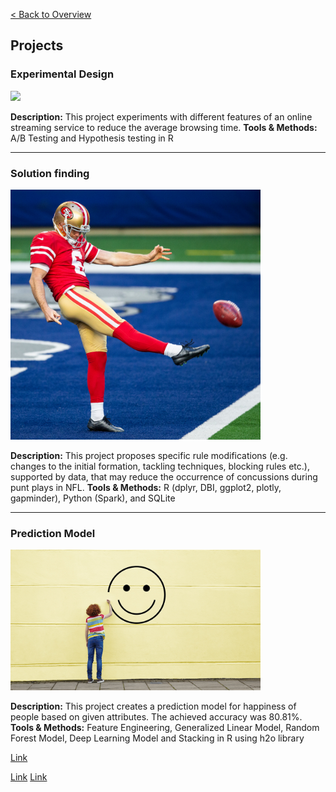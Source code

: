 [< Back to Overview](https://s-bishnoi.github.io/shubham-bishnoi/)

## Projects


### Experimental Design

[<img src="./ExperimentalDesign/netflix.png" width="400"/>](./ExperimentalDesign/)

**Description:** This project experiments with different features of an online streaming service to reduce the average browsing time.
**Tools & Methods:** A/B Testing and Hypothesis testing in R

-------------------------------------

### Solution finding

[<img src="./nfl/punt.png" width="400"/>](./nfl/Case_Study_NFL_Shubham_Bishnoi.html)

**Description:** This project proposes specific rule modifications (e.g. changes to the initial formation, tackling techniques, blocking rules etc.), supported by data, that may reduce the occurrence of concussions during punt plays in NFL.
**Tools & Methods:** R (dplyr, DBI, ggplot2, plotly, gapminder), Python (Spark), and SQLite

-------------------------------------

### Prediction Model 

[<img src="./PredictionClassificationModels/happy.png" width="400"/>](./PredictionClassificationModels)


**Description:** This project creates a prediction model for happiness of people based on given attributes. The achieved accuracy was 80.81%.
**Tools & Methods:** Feature Engineering, Generalized Linear Model, Random Forest Model, Deep Learning Model and Stacking in R using h2o library





[Link](./ExperimentalDesign/) 

[Link](./nfl/Case_Study_NFL_Shubham_Bishnoi.html)
[Link](./PredictionClassificationModels)